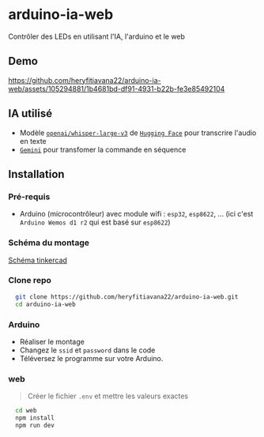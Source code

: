 # arduino-ia-web
Contrôler des LEDs en utilisant l'IA, l'arduino et le web

## Demo

https://github.com/heryfitiavana22/arduino-ia-web/assets/105294881/1b4681bd-df91-4931-b22b-fe3e85492104



## IA utilisé 
- Modèle [`openai/whisper-large-v3`](openai/whisper-large-v3) de [`Hugging Face`](https://huggingface.co/) pour transcrire l'audio en texte
- [`Gemini`](https://ai.google.dev/gemini-api?hl=fr) pour transfomer la commande en séquence

## Installation
### Pré-requis 
- Arduino (microcontrôleur) avec module wifi : `esp32`, `esp8622`, ... (ici c'est `Arduino Wemos d1 r2` qui est basé sur `esp8622`)

### Schéma du montage
[Schéma tinkercad](https://www.tinkercad.com/things/eyMkdizslbK-arduino-ia-schema?sharecode=Uh9K5QIhPXPalWjdm8trB4nPp_uR-Yu5L5nm1TKFP8U)

### Clone repo
```bash
  git clone https://github.com/heryfitiavana22/arduino-ia-web.git
  cd arduino-ia-web
```

### Arduino
- Réaliser le montage
- Changez le `ssid` et `password` dans le code
- Téléversez le programme sur votre Arduino.

### web
> Créer le fichier `.env` et mettre les valeurs exactes
```bash
  cd web
  npm install 
  npm run dev
```
